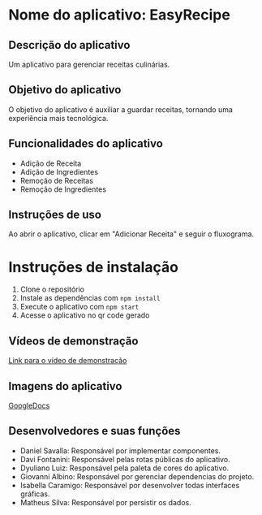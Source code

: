 # Nome do aplicativo: EasyRecipe

## Descrição do aplicativo

Um aplicativo para gerenciar receitas culinárias.

## Objetivo do aplicativo

O objetivo do aplicativo é auxiliar a guardar receitas, tornando uma experiência mais tecnológica.

## Funcionalidades do aplicativo

- Adição de Receita
- Adição de Ingredientes
- Remoção de Receitas
- Remoção de Ingredientes

## Instruções de uso

Ao abrir o aplicativo, clicar em "Adicionar Receita" e seguir o fluxograma.

# Instruções de instalação

1. Clone o repositório
2. Instale as dependências com `npm install`
3. Execute o aplicativo com `npm start`
4. Acesse o aplicativo no qr code gerado

## Vídeos de demonstração

[Link para o vídeo de demonstração](https://youtu.be/rnwTfWoTjrs?si=opcDuJ6PaOEYJGGo)

## Imagens do aplicativo

[GoogleDocs](https://docs.google.com/document/d/1BEkLux_9J7SPolyt0ajWk4s9asUf126X0p72SmF6IY4/edit?usp=sharing)

## Desenvolvedores e suas funções

- Daniel Savalla: Responsável por implementar componentes.
- Davi Fontanini: Responsável pelas rotas públicas do aplicativo.
- Dyuliano Luiz: Responsável pela paleta de cores do aplicativo.
- Giovanni Albino: Responsável por gerenciar dependencias do projeto.
- Isabella Caramigo: Responsável por desenvolver todas interfaces gráficas.
- Matheus Silva: Responsável por persistir os dados.
